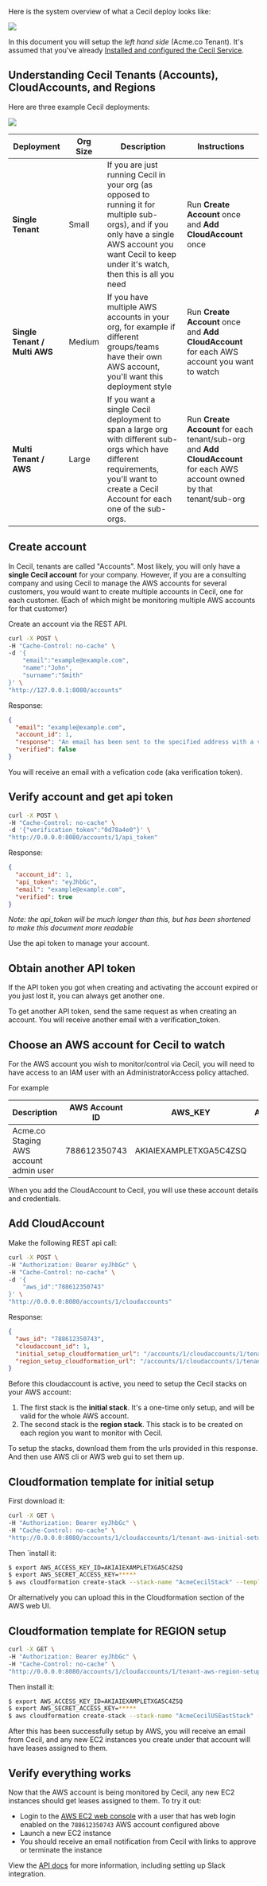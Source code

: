 
Here is the system overview of what a Cecil deploy looks like:

![](architecture-flowcharts/system-overview-diagram.png)

In this document you will setup the *left hand side* (Acme.co Tenant).  It's assumed that you've already [Installed and configured the Cecil Service](InstallCecilService.md).

## Understanding Cecil Tenants (Accounts), CloudAccounts, and Regions

Here are three example Cecil deployments:

![](architecture-flowcharts/tenants-aws-accounts.png)

| Deployment | Org Size | Description | Instructions
| --- | --- | --- | --- |
| **Single Tenant** | Small | If you are just running Cecil in your org (as opposed to running it for multiple sub-orgs), and if you only have a single AWS account you want Cecil to keep under it's watch, then this is all you need | Run **Create Account** once and **Add CloudAccount** once
| **Single Tenant / Multi AWS** | Medium | If you have multiple AWS accounts in your org, for example if different groups/teams have their own AWS account, you'll want this deployment style  | Run **Create Account** once and **Add CloudAccount** for each AWS account you want to watch
| **Multi Tenant / AWS** | Large  | If you want a single Cecil deployment to span a large org with different sub-orgs which have different requirements, you'll want to create a Cecil Account for each one of the sub-orgs. | Run **Create Account** for each tenant/sub-org and **Add CloudAccount** for each AWS account owned by that tenant/sub-org


## Create account

In Cecil, tenants are called "Accounts".  Most likely, you will only have a **single Cecil account** for your company.  However, if you are a consulting company and using Cecil to manage the AWS accounts for several customers, you would want to create multiple accounts in Cecil, one for each customer.  (Each of which might be monitoring multiple AWS accounts for that customer)

Create an account via the REST API.

```bash
curl -X POST \
-H "Cache-Control: no-cache" \
-d '{
	"email":"example@example.com",
	"name":"John",
	"surname":"Smith"
}' \
"http://127.0.0.1:8080/accounts"
```

Response:

```json
{
  "email": "example@example.com",
  "account_id": 1,
  "response": "An email has been sent to the specified address with a verification token and instructions.",
  "verified": false
}
```
You will receive an email with a vefication code (aka verification token).

## Verify account and get api token

```bash
curl -X POST \
-H "Cache-Control: no-cache" \
-d '{"verification_token":"0d78a4e0"}' \
"http://0.0.0.0:8080/accounts/1/api_token"
```

Response:

```json
{
  "account_id": 1,
  "api_token": "eyJhbGc",
  "email": "example@example.com",
  "verified": true
}
```

*Note: the api_token will be much longer than this, but has been shortened to make this document more readable*

Use the api token to manage your account.

## Obtain another API token

If the API token you got when creating and activating the account expired or you just lost it, you can always get another one.

To get another API token, send the same request as when creating an account. You will receive another email with a verification_token.

## Choose an AWS account for Cecil to watch

For the AWS account you wish to monitor/control via Cecil, you will need to have access to an IAM user with an AdministratorAccess policy attached.

For example


| Description | AWS Account ID        | AWS_KEY           | AWS_SECRET_KEY |  Root/IAM | Attached Policies
| ------------- |:-------------:|:-----:|:-----:|:-----:|:-----:|
| Acme.co Staging AWS account admin user | 788612350743      | AKIAIEXAMPLETXGA5C4ZSQ | ********** | IAM:admin | AdministratorAccess

When you add the CloudAccount to Cecil, you will use these account details and credentials.

## Add CloudAccount

Make the following REST api call:

```bash
curl -X POST \
-H "Authorization: Bearer eyJhbGc" \
-H "Cache-Control: no-cache" \
-d '{
	"aws_id":"788612350743"
}' \
"http://0.0.0.0:8080/accounts/1/cloudaccounts"
```

Response:

```json
{
  "aws_id": "788612350743",
  "cloudaccount_id": 1,
  "initial_setup_cloudformation_url": "/accounts/1/cloudaccounts/1/tenant-aws-initial-setup.template",
  "region_setup_cloudformation_url": "/accounts/1/cloudaccounts/1/tenant-aws-region-setup.template"
}
```

Before this cloudaccount is active, you need to setup the Cecil stacks on your AWS account:

1. The first stack is the **initial stack**. It's a one-time only setup, and will be valid for the whole AWS account.
2.  The second stack is the **region stack**. This stack is to be created on each region you want to monitor with Cecil.

To setup the stacks, download them from the urls provided in this response. And then use AWS cli or AWS web gui to set them up.


## Cloudformation template for initial setup

First download it:

```bash
curl -X GET \
-H "Authorization: Bearer eyJhbGc" \
-H "Cache-Control: no-cache" \
"http://0.0.0.0:8080/accounts/1/cloudaccounts/1/tenant-aws-initial-setup.template" > tenant-aws-initial-setup.template
```

Then `install it:

```bash
$ export AWS_ACCESS_KEY_ID=AKIAIEXAMPLETXGA5C4ZSQ
$ export AWS_SECRET_ACCESS_KEY=*****
$ aws cloudformation create-stack --stack-name "AcmeCecilStack" --template-body "file://tenant-aws-initial-setup.template" --region us-east-1 --capabilities CAPABILITY_IAM CAPABILITY_NAMED_IAM
```

Or alternatively you can upload this in the Cloudformation section of the AWS web UI.

## Cloudformation template for REGION setup

```bash
curl -X GET \
-H "Authorization: Bearer eyJhbGc" \
-H "Cache-Control: no-cache" \
"http://0.0.0.0:8080/accounts/1/cloudaccounts/1/tenant-aws-region-setup.template" > tenant-aws-region-setup.template
```

Then install it:

```bash
$ export AWS_ACCESS_KEY_ID=AKIAIEXAMPLETXGA5C4ZSQ
$ export AWS_SECRET_ACCESS_KEY=*****
$ aws cloudformation create-stack --stack-name "AcmeCecilUSEastStack" --template-body "file://tenant-aws-region-setup.template" --region us-east-1
```

After this has been successfully setup by AWS, you will receive an email from Cecil, and any new EC2 instances you create under that account will have leases assigned to them.

## Verify everything works

Now that the AWS account is being monitored by Cecil, any new EC2 instances should get leases assigned to them.  To try it out:

* Login to the [AWS EC2 web console](https://console.aws.amazon.com/ec2) with a user that has web login enabled on the `788612350743` AWS account configured above
* Launch a new EC2 instance
* You should receive an email notification from Cecil with links to approve or terminate the instance

View the [API docs](Api.md) for more information, including setting up Slack integration.
